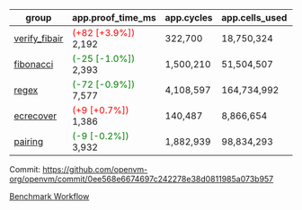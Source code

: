 | group | app.proof_time_ms | app.cycles | app.cells_used | leaf.proof_time_ms | leaf.cycles | leaf.cells_used |
| -- | -- | -- | -- | -- | -- | -- |
| [verify_fibair](https://github.com/openvm-org/openvm/blob/benchmark-results/benchmarks-pr/1982/verify_fibair-0ee568e6674697c242278e38d0811985a073b957.md) |<span style='color: red'>(+82 [+3.9%])</span> 2,192 |  322,700 |  18,750,324 |- | - | - |
| [fibonacci](https://github.com/openvm-org/openvm/blob/benchmark-results/benchmarks-pr/1982/fibonacci-0ee568e6674697c242278e38d0811985a073b957.md) |<span style='color: green'>(-25 [-1.0%])</span> 2,393 |  1,500,210 |  51,504,507 |- | - | - |
| [regex](https://github.com/openvm-org/openvm/blob/benchmark-results/benchmarks-pr/1982/regex-0ee568e6674697c242278e38d0811985a073b957.md) |<span style='color: green'>(-72 [-0.9%])</span> 7,577 |  4,108,597 |  164,734,992 |- | - | - |
| [ecrecover](https://github.com/openvm-org/openvm/blob/benchmark-results/benchmarks-pr/1982/ecrecover-0ee568e6674697c242278e38d0811985a073b957.md) |<span style='color: red'>(+9 [+0.7%])</span> 1,386 |  140,487 |  8,866,654 |- | - | - |
| [pairing](https://github.com/openvm-org/openvm/blob/benchmark-results/benchmarks-pr/1982/pairing-0ee568e6674697c242278e38d0811985a073b957.md) |<span style='color: green'>(-9 [-0.2%])</span> 3,932 |  1,882,939 |  98,834,293 |- | - | - |


Commit: https://github.com/openvm-org/openvm/commit/0ee568e6674697c242278e38d0811985a073b957

[Benchmark Workflow](https://github.com/openvm-org/openvm/actions/runs/17091522549)
